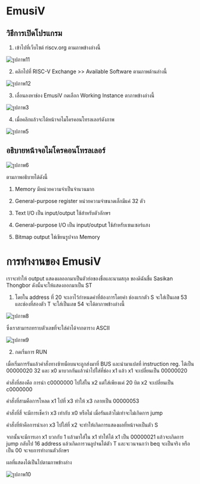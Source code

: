 # EmusiV

## วิธีการเปิดโปรแกรม

1. เข้าไปที่เว็บไซต์ riscv.org ตามภาพข้างล่างนี้

![รูปภาพ11](https://user-images.githubusercontent.com/98943603/160871493-57855779-04d3-487c-b93d-6c68773ff7fb.png)

2. คลิกไปที่ RISC-V Exchange >> Available Software ตามภาพด้านล่างนี้
 
![รูปภาพ12](https://user-images.githubusercontent.com/98943603/160871639-499a8be6-e1ec-429d-a248-7bf5cb6ab49a.png)

3. เลื่อนลงหาช่อง EmusiV กดเลือก Working Instance ตาภาพข้างล่างนี้

![รูปภาพ3](https://user-images.githubusercontent.com/98943603/160855918-56aef67a-4a68-4a33-88ed-2e5a66dd3337.png)

4. เมื่อคลิกแล้วจะได้หน้าจอไมโครคอนโทรลเลอร์ดังภาพ

![รูปภาพ5](https://user-images.githubusercontent.com/98943603/160856395-283d4613-b72e-4787-8b17-46d16611c762.png)

## อธิบายหน้าจอไมโครคอนโทรลเลอร์

![รูปภาพ6](https://user-images.githubusercontent.com/98943603/160857048-4ac40db0-7d78-4951-8e57-ed8c8bb9f494.png)


ตามภาพอธิบายได้ดังนี้

1. Memory มีหน่วยความจำเป็นจำนวนมาก

2. General-purpose register หน่วยความจำขนาดเล็กมีแค่ 32 ตัว

3. Text I/O เป็น input/output ใช้สำหรับตัวอักษร

4. General-purpose I/O เป็น input/output ใช้สำหรับเซนเซอร์แสง

5. Bitmap output ใช่เขียนรูปจาก Memory

# การทำงานของ EmusiV

เราจะทำให้ output แสดงผลออกมาเป็นตัวย่อของชื่อและนามสกุล ของดิฉันชื่แ Sasikan Thongbor ดังนั้นจะให้แสดงออกมาเป็น ST

1. โดยใน address ที่ 20 จะเอาไว้กำหนดค่าที่ต้องการโดยค่า ช่องแรกตัว S จะใส่เป็นเลข 53 และช่องที่สองตัว T จะใส่เป็นเลข 54 จะได้ตาภาพข้างล่างนี้

![รูปภาพ8](https://user-images.githubusercontent.com/98943603/160871199-31ef67f5-473f-44b4-aed6-139281865f04.png)

ซึ่งเราสามารถทราบตัวเลขที่จะใส่ค่าได้จากตาราง ASCII 

![รูปภาพ9](https://user-images.githubusercontent.com/98943603/160871883-6d1947e9-1cb9-4354-8128-82b6c5509da2.png)

2. กดเริ่มการ RUN

เมื่อเริ่มการรันแล้วคำสั่งทางซ้ายมือบนจะถูกส่งมาที่ BUS และนำมาแปลที่ instruction reg. ได้เป็น 00000020 32 และ x0 มาบวกกันแล้วนำไปใส่ที่ช่อง x1 แล้ว x1 จะเปลี่ยนเป็น 00000020

คำสั่งที่สองคือ การนำ c0000000 ไปใส่ใน x2 แต่ใส่เพียงแค่ 20 บิต x2 จะเปลี่ยนเป็น c0000000

คำสั่งที่สามคือการโหลด x1 ไปที่ x3 ทำให้ x3 กลายเป็น 00000053

คำสั่งที่สี่ จะมีการเช็คว่า x3 เท่ากับ x0 หรือไม่ เมื่อรันแล้วไม่เท่าจะไม่เกิดการ jump 

คำสั่งที่ห้าคือการนำเอา x3 ไปใส่ที่ x2 จะทำให้เกิดการแสดงผลที่หน้าจอเป็นตัว S 

จากนั้นจะมีการเอา x1 บวกกับ 1 แล้วมาใส่ใน x1 ทำให้ได้ x1 เป็น 00000021 แล้วจะเกิดการ jump กลับไป 16 address แล้วเกิดการวนลูปจนได้ตัว T และจะวนจนกว่า beq จะเป็นจริง หรือเป็น 00 จะจบการทำงานตัวอักษร

ผลที่แสดงได้เป็นไปตามภาพข้างล่าง

![รูปภาพ10](https://user-images.githubusercontent.com/98943603/160870670-eb710f99-ef92-45bc-9273-4eae103a1e51.png)






